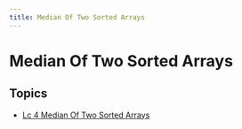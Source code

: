 ```yaml
---
title: Median Of Two Sorted Arrays
---
```


# Median Of Two Sorted Arrays

## Topics

- [Lc 4  Median Of Two Sorted Arrays](LC_4__median_of_two_sorted_arrays.md)
